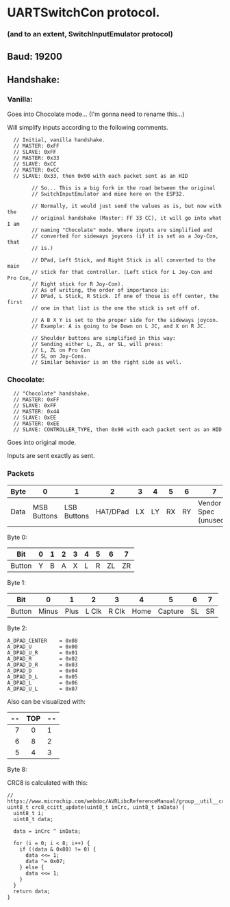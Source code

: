 # UARTSwitchCon protocol.

### (and to an extent, SwitchInputEmulator protocol)

## Baud: 19200

## Handshake:

### Vanilla:

Goes into Chocolate mode... (I'm gonna need to rename this...)

Will simplify inputs according to the following comments.

      // Initial, vanilla handshake.
      // MASTER: 0xFF
      // SLAVE: 0xFF
      // MASTER: 0x33
      // SLAVE: 0xCC
      // MASTER: 0xCC
      // SLAVE: 0x33, then 0x90 with each packet sent as an HID
      
            // So... This is a big fork in the road between the original
            // SwitchInputEmulator and mine here on the ESP32.

            // Normally, it would just send the values as is, but now with the
            // original handshake (Master: FF 33 CC), it will go into what I am
            // naming "Chocolate" mode. Where inputs are simplified and
            // converted for sideways joycons (if it is set as a Joy-Con, that
            // is.)

            // DPad, Left Stick, and Right Stick is all converted to the main
            // stick for that controller. (Left stick for L Joy-Con and Pro Con,
            // Right stick for R Joy-Con).
            // As of writing, the order of importance is:
            // DPad, L Stick, R Stick. If one of those is off center, the first
            // one in that list is the one the stick is set off of.

            // A B X Y is set to the proper side for the sideways joycon.
            // Example: A is going to be Down on L JC, and X on R JC.

            // Shoulder buttons are simplified in this way:
            // Sending either L, ZL, or SL, will press:
            // L, ZL on Pro Con
            // SL on Joy-Cons.
            // Similar behavior is on the right side as well.
            
### Chocolate:

      // "Chocolate" handshake.
      // MASTER: 0xFF
      // SLAVE: 0xFF
      // MASTER: 0x44
      // SLAVE: 0xEE
      // MASTER: 0xEE
      // SLAVE: CONTROLLER_TYPE, then 0x90 with each packet sent as an HID

Goes into original mode.

Inputs are sent exactly as sent.

      
### Packets

| Byte | 0           | 1           | 2        | 3  | 4  | 5  | 6  | 7                     | 8    |
|------|-------------|-------------|----------|----|----|----|----|-----------------------|------|
| Data | MSB Buttons | LSB Buttons | HAT/DPad | LX | LY | RX | RY | Vendor Spec (unused?) | CRC8 |


Byte 0:

| Bit    | 0 | 1 | 2 | 3 | 4 | 5 | 6  | 7  |
|--------|---|---|---|---|---|---|----|----|
| Button | Y | B | A | X | L | R | ZL | ZR |

Byte 1:

| Bit    | 0     | 1    | 2     | 3     | 4    | 5       | 6  | 7  |
|--------|-------|------|-------|-------|------|---------|----|----|
| Button | Minus | Plus | L Clk | R Clk | Home | Capture | SL | SR |

Byte 2:

	A_DPAD_CENTER    = 0x08
	A_DPAD_U         = 0x00
	A_DPAD_U_R       = 0x01
	A_DPAD_R         = 0x02
	A_DPAD_D_R       = 0x03
	A_DPAD_D         = 0x04
	A_DPAD_D_L       = 0x05
	A_DPAD_L         = 0x06
	A_DPAD_U_L       = 0x07
	
Also can be visualized with:


| -- | TOP | -- |
| --:|:----:|:-- |
| 7  |  0   |  1 |
| 6  |  8   |  2 |
| 5  |  4   |  3 |
	
Byte 8:

CRC8 is calculated with this:

	// https://www.microchip.com/webdoc/AVRLibcReferenceManual/group__util__crc_1gab27eaaef6d7fd096bd7d57bf3f9ba083.html
	uint8_t crc8_ccitt_update(uint8_t inCrc, uint8_t inData) {
	  uint8_t i;
	  uint8_t data;

	  data = inCrc ^ inData;

	  for (i = 0; i < 8; i++) {
	    if ((data & 0x80) != 0) {
	      data <<= 1;
	      data ^= 0x07;
	    } else {
	      data <<= 1;
	    }
	  }
	  return data;
	}